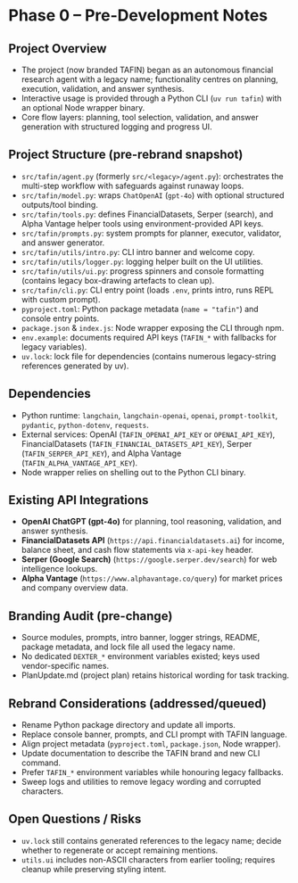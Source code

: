 Phase 0 – Pre-Development Notes
================================

Project Overview
----------------
- The project (now branded TAFIN) began as an autonomous financial research agent with a legacy name; functionality centres on planning, execution, validation, and answer synthesis.
- Interactive usage is provided through a Python CLI (`uv run tafin`) with an optional Node wrapper binary.
- Core flow layers: planning, tool selection, validation, and answer generation with structured logging and progress UI.

Project Structure (pre-rebrand snapshot)
---------------------------------------
- `src/tafin/agent.py` (formerly `src/<legacy>/agent.py`): orchestrates the multi-step workflow with safeguards against runaway loops.
- `src/tafin/model.py`: wraps `ChatOpenAI` (`gpt-4o`) with optional structured outputs/tool binding.
- `src/tafin/tools.py`: defines FinancialDatasets, Serper (search), and Alpha Vantage helper tools using environment-provided API keys.
- `src/tafin/prompts.py`: system prompts for planner, executor, validator, and answer generator.
- `src/tafin/utils/intro.py`: CLI intro banner and welcome copy.
- `src/tafin/utils/logger.py`: logging helper built on the UI utilities.
- `src/tafin/utils/ui.py`: progress spinners and console formatting (contains legacy box-drawing artefacts to clean up).
- `src/tafin/cli.py`: CLI entry point (loads `.env`, prints intro, runs REPL with custom prompt).
- `pyproject.toml`: Python package metadata (`name = "tafin"`) and console entry points.
- `package.json` & `index.js`: Node wrapper exposing the CLI through npm.
- `env.example`: documents required API keys (`TAFIN_*` with fallbacks for legacy variables).
- `uv.lock`: lock file for dependencies (contains numerous legacy-string references generated by uv).

Dependencies
------------
- Python runtime: `langchain`, `langchain-openai`, `openai`, `prompt-toolkit`, `pydantic`, `python-dotenv`, `requests`.
- External services: OpenAI (`TAFIN_OPENAI_API_KEY` or `OPENAI_API_KEY`), FinancialDatasets (`TAFIN_FINANCIAL_DATASETS_API_KEY`), Serper (`TAFIN_SERPER_API_KEY`), and Alpha Vantage (`TAFIN_ALPHA_VANTAGE_API_KEY`).
- Node wrapper relies on shelling out to the Python CLI binary.

Existing API Integrations
-------------------------
- **OpenAI ChatGPT (gpt-4o)** for planning, tool reasoning, validation, and answer synthesis.
- **FinancialDatasets API** (`https://api.financialdatasets.ai`) for income, balance sheet, and cash flow statements via `x-api-key` header.
- **Serper (Google Search)** (`https://google.serper.dev/search`) for web intelligence lookups.
- **Alpha Vantage** (`https://www.alphavantage.co/query`) for market prices and company overview data.

Branding Audit (pre-change)
---------------------------
- Source modules, prompts, intro banner, logger strings, README, package metadata, and lock file all used the legacy name.
- No dedicated `DEXTER_*` environment variables existed; keys used vendor-specific names.
- PlanUpdate.md (project plan) retains historical wording for task tracking.

Rebrand Considerations (addressed/queued)
-----------------------------------------
- Rename Python package directory and update all imports.
- Replace console banner, prompts, and CLI prompt with TAFIN language.
- Align project metadata (`pyproject.toml`, `package.json`, Node wrapper).
- Update documentation to describe the TAFIN brand and new CLI command.
- Prefer `TAFIN_*` environment variables while honouring legacy fallbacks.
- Sweep logs and utilities to remove legacy wording and corrupted characters.

Open Questions / Risks
----------------------
- `uv.lock` still contains generated references to the legacy name; decide whether to regenerate or accept remaining mentions.
- `utils.ui` includes non-ASCII characters from earlier tooling; requires cleanup while preserving styling intent.
